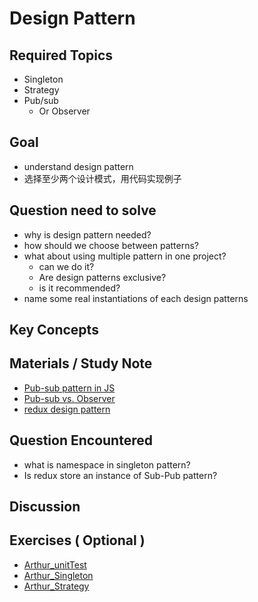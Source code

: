 # **Design Pattern**

## **Required Topics**

- Singleton
- Strategy
- Pub/sub
  - Or Observer


## **Goal**

- understand design pattern
- 选择至少两个设计模式，用代码实现例子

## **Question need to solve**

- why is design pattern needed?
- how should we choose between patterns?
- what about using multiple pattern in one project?
  - can we do it?
  - Are design patterns exclusive?
  - is it recommended?
- name some real instantiations of each design patterns

## **Key Concepts**


## **Materials / Study Note**

- [Pub-sub pattern in JS](https://medium.com/@thebabscraig/javascript-design-patterns-part-2-the-publisher-subscriber-pattern-8fe07e157213)
- [Pub-sub vs. Observer](https://hackernoon.com/observer-vs-pub-sub-pattern-50d3b27f838c)
- [redux design pattern](https://jobs.zalando.com/tech/blog/design-patterns-redux/?gh_src=4n3gxh1)

## **Question Encountered**

- what is namespace in singleton pattern?
- Is redux store an instance of Sub-Pub pattern?

## **Discussion**


## **Exercises** ( Optional )
- [Arthur_unitTest](../assets/Arthur/unitTest-demo/test/shuffle_test.js)
- [Arthur_Singleton](../assets/Arthur/DesignPattern/Singleton.js)
- [Arthur_Strategy](../assets/Arthur/DesignPattern/Strategy.js)